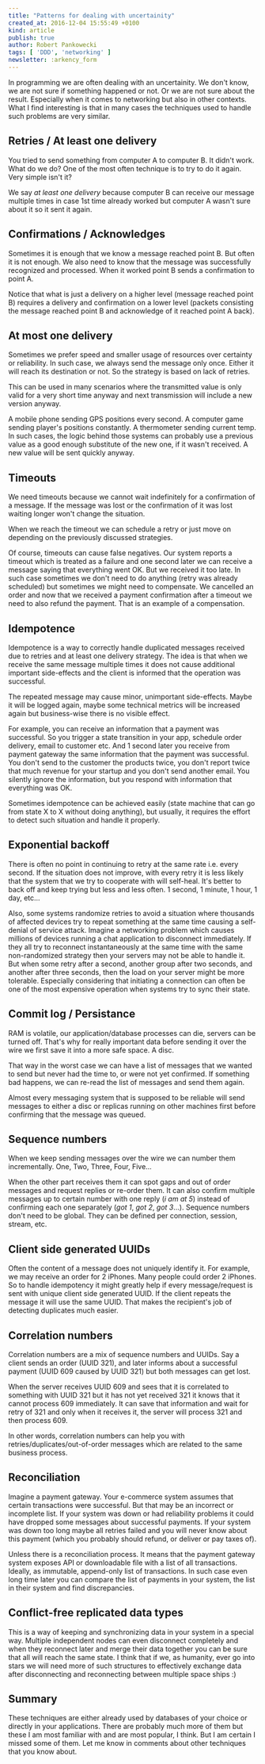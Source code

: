 ```yaml
---
title: "Patterns for dealing with uncertainity"
created_at: 2016-12-04 15:55:49 +0100
kind: article
publish: true
author: Robert Pankowecki
tags: [ 'DDD', 'networking' ]
newsletter: :arkency_form
---
```


In programming we are often dealing with an uncertainity. We don't know,
we are not sure if something happened or not. Or we are not sure about
the result. Especially when it comes to networking but also in other
contexts. What I find interesting is that in many cases the techniques
used to handle such problems are very similar.

<!-- more -->

## Retries / At least one delivery

You tried to send something from computer A to computer B. It didn't work.
What do we do? One of the most often technique is to try to do it again.
Very simple isn't it?

We say _at least one delivery_ because computer B can receive our message
multiple times in case 1st time already worked but computer A wasn't sure
about it so it sent it again.

## Confirmations / Acknowledges

Sometimes it is enough that we know a message reached point B. But often
it is not enough. We also need to know that the message was successfully
recognized and processed. When it worked point B sends a confirmation
to point A.

Notice that what is just a delivery on a higher level (message reached point B)
requires a delivery and confirmation on a lower level (packets consisting the
message reached point B and acknowledge of it reached point A back).

## At most one delivery

Sometimes we prefer speed and smaller usage of resources over certainty or
reliability. In such case, we always send the message only once. Either it
will reach its destination or not. So the strategy is based on lack of
retries.

This can be used in many scenarios where the transmitted value is only valid
for a very short time anyway and next transmission will include a new
version anyway.

A mobile phone sending GPS positions every second. A computer game sending
player's positions constantly. A thermometer sending current temp. In such
cases, the logic behind those systems can probably use a previous value as
a good enough substitute of the new one, if it wasn't received. A new value
will be sent quickly anyway.

## Timeouts

We need timeouts because we cannot wait indefinitely for a confirmation of
a message. If the message was lost or the confirmation of it was lost
waiting longer won't change the situation.

When we reach the timeout we can schedule a retry or just move on depending
on the previously discussed strategies.

Of course, timeouts can cause false negatives. Our system reports a timeout
which is treated as a failure and one second later we can receive a message
saying that everything went OK. But we received it too late. In such case
sometimes we don't need to do anything (retry was already scheduled) but
sometimes we might need to compensate. We cancelled an order and now that
we received a payment confirmation after a timeout we need to also refund
the payment. That is an example of a compensation.

## Idempotence

Idempotence is a way to correctly handle duplicated messages received due
to retries and at least one delivery strategy. The idea is that when we
receive the same message multiple times it does not cause additional
important side-effects and the client is informed that the operation was
successful.

The repeated message may cause minor, unimportant side-effects. Maybe it will be
logged again, maybe some technical metrics will be increased again but
business-wise there is no visible effect.

For example, you can receive an information that a payment was successful.
So you trigger a state transition in your app, schedule order delivery,
email to customer etc. And 1 second later you receive from payment
gateway the same information that the payment was successful. You don't
send to the customer the products twice, you don't report twice that much
revenue for your startup and you don't send another email. You silently
ignore the information, but you respond with information that everything
was OK.

Sometimes idempotence can be achieved easily (state machine that can go
from state X to X without doing anything), but usually, it requires
the effort to detect such situation and handle it properly.

## Exponential backoff

There is often no point in continuing to retry at the same rate i.e.
every second. If the situation does not improve, with every retry
it is less likely that the system that we try to cooperate with will
self-heal. It's better to back off and keep trying but less and less
often. 1 second, 1 minute, 1 hour, 1 day, etc...

Also, some systems randomize retries to avoid a situation where thousands
of affected devices try to repeat something at the same time causing a
self-denial of service attack. Imagine a networking problem which causes
millions of devices running a chat application to disconnect immediately.
If they all try to reconnect instantaneously at the same time with the
same non-randomized strategy then your servers may not be able to handle it. But when
some retry after a second, another group after two seconds, and another after
three seconds, then the load on your server might be more tolerable.
Especially considering that initiating a connection can often be one
of the most expensive operation when systems try to sync their state.

## Commit log / Persistance

RAM is volatile, our application/database processes can die,
servers can be turned off. That's why for really important data
before sending it over the wire we first save it into a more safe
space. A disc.

That way in the worst case we can have a list of messages that
we wanted to send but never had the time to, or were not yet
confirmed. If something bad happens, we can re-read the list of messages
and send them again.

Almost every messaging system that is supposed to be reliable will
send messages to either a disc or replicas running on other machines
first before confirming that the message was queued.

## Sequence numbers

When we keep sending messages over the wire we can number them incrementally.
One, Two, Three, Four, Five...

When the other part receives them it can spot gaps and out of order messages
and request replies or re-order them. It can also confirm multiple messages
up to certain number with one reply (_i am at 5_) instead of confirming each
one separately (_got 1_, _got 2_, _got 3_...). Sequence numbers don't
need to be global. They can be defined per connection, session, stream, etc.

## Client side generated UUIDs

Often the content of a message does not uniquely identify it. For example, we
may receive an order for 2 iPhones. Many people could order 2 iPhones. So to
handle idempotency it might greatly help if every message/request is sent
with unique client side generated UUID. If the client repeats the message it
will use the same UUID. That makes the recipient's job of detecting
duplicates much easier.

## Correlation numbers

Correlation numbers are a mix of sequence numbers and UUIDs. Say a client
sends an order (UUID 321), and later informs about a successful payment (UUID 609
caused by UUID 321) but both messages can get lost.

When the server receives UUID 609 and sees that it is correlated to something with UUID 321
but it has not yet received 321 it knows that it cannot process 609 immediately.
It can save that information and wait for retry of 321 and only when it receives
it, the server will process 321 and then process 609.

In other words, correlation numbers can help you with retries/duplicates/out-of-order
messages which are related to the same business process.

## Reconciliation

Imagine a payment gateway. Your e-commerce system assumes that certain transactions
were successful. But that may be an incorrect or incomplete list. If your system was down
or had reliability problems it could have dropped some messages about successful payments.
If your system was down too long maybe all retries failed and you will never know
about this payment (which you probably should refund, or deliver or pay taxes of).

Unless there is a reconciliation process. It means that the payment gateway system
exposes API or downloadable file with a list of all transactions. Ideally, as immutable,
append-only list of transactions. In such case even long time later you can compare
the list of payments in your system, the list in their system and find discrepancies.

## Conflict-free replicated data types

This is a way of keeping and synchronizing data in your system in a special way.
Multiple independent nodes can even disconnect completely and when they reconnect
later and merge their data together you can be sure that all will reach the same
state. I think that if we, as humanity, ever go into stars we will need more of such structures
to effectively exchange data after disconnecting and reconnecting between multiple space
ships :)

## Summary

These techniques are either already used by databases of your choice or directly
in your applications. There are probably much more of them but these I am most
familiar with and are most popular, I think. But I am certain I missed some of
them. Let me know in comments about other techniques that you know about.

